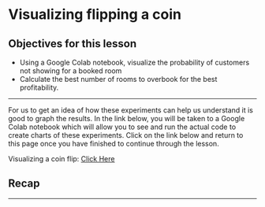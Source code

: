 # Visualizing flipping a coin

## Objectives for this lesson

- Using a Google Colab notebook, visualize the probability of customers not showing for a booked room
- Calculate the best number of rooms to overbook for the best profitability.
***

For us to get an idea of how these experiments can help us understand it is good to graph the results.  In the link below, you will be taken to a Google Colab notebook which will allow you to see and run the actual code to create charts of these experiments.  Click on the link below and return to this page once you have finished to continue through the lesson.

Visualizing a coin flip: <a href="https://colab.research.google.com/drive/1exKxwWkeaa563DXF2knux2egvpMyeCUL?usp=sharing">Click Here</a>

## Recap

***

